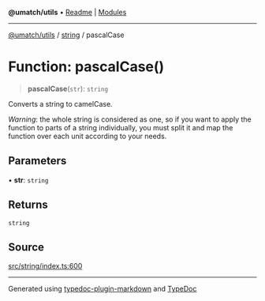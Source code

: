 **@umatch/utils** • [Readme](../../index.md) \| [Modules](../../modules.md)

***

[@umatch/utils](../../modules.md) / [string](../index.md) / pascalCase

# Function: pascalCase()

> **pascalCase**(`str`): `string`

Converts a string to camelCase.

*Warning*: the whole string is considered as one, so if you want to
apply the function to parts of a string individually, you must
split it and map the function over each unit according to your needs.

## Parameters

• **str**: `string`

## Returns

`string`

## Source

[src/string/index.ts:600](https://github.com/umatch-oficial/utils/blob/7d512db/src/string/index.ts#L600)

***

Generated using [typedoc-plugin-markdown](https://www.npmjs.com/package/typedoc-plugin-markdown) and [TypeDoc](https://typedoc.org/)
